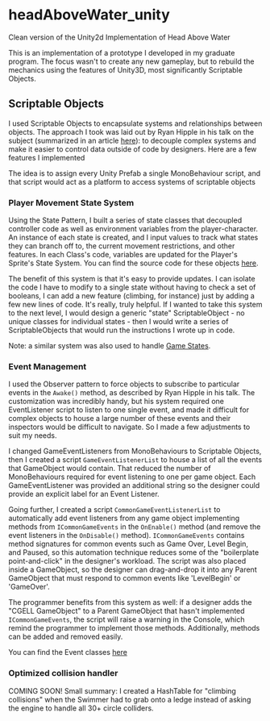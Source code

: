 # headAboveWater_unity
Clean version of the Unity2d Implementation of Head Above Water

This is an implementation of a prototype I developed in my graduate program. The focus wasn't to create any new gameplay, but to rebuild the mechanics using the features of Unity3D, most significantly Scriptable Objects.

<h2>Scriptable Objects</h2>

I used Scriptable Objects to encapsulate systems and relationships between objects. The approach I took was laid out by Ryan Hipple in his talk on the subject (summarized in an article [here](https://unity3d.com/how-to/architect-with-scriptable-objects)): to decouple complex systems and make it easier to control data outside of code by designers. Here are a few features I implemented

The idea is to assign every Unity Prefab a single MonoBehaviour script, and that script would act as a platform to access systems of scriptable objects

<h3>Player Movement State System</h3>

Using the State Pattern, I built a series of state classes that decoupled controller code as well as environment variables from the player-character. An instance of each state is created, and I input values to track what states they can branch off to, the current movement restrictions, and other features. In each Class's code, variables are updated for the Player's Sprite's State System. You can find the source code for these objects [here](https://github.com/cpioli/headAboveWater_unity/tree/master/Assets/Scripts/ScriptableObjects/StateSystems/PlayerMovement).

The benefit of this system is that it's easy to provide updates. I can isolate the code I have to modify to a single state without having to check a set of booleans, I can add a new feature (climbing, for instance) just by adding a few new lines of code. It's really, truly helpful. If I wanted to take this system to the next level, I would design a generic "state" ScriptableObject - no unique classes for individual states - then I would write a series of ScriptableObjects that would run the instructions I wrote up in code.

Note: a similar system was also used to handle [Game States](https://github.com/cpioli/headAboveWater_unity/tree/master/Assets/Scripts/ScriptableObjects/StateSystems/GameStates).

<h3>Event Management</h3>

I used the Observer pattern to force objects to subscribe to particular events in the `Awake()` method, as described by Ryan Hipple in his talk. The customization was incredibly handy, but his system required one EventListener script to listen to one single event, and made it difficult for complex objects to house a large number of these events and their inspectors would be difficult to navigate. So I made a few adjustments to suit my needs.

I changed GameEventListeners from MonoBehaviours to Scriptable Objects, then I created a script `GameEventListenerList` to house a list of all the events that GameObject would contain. That reduced the number of MonoBehaviours required for event listening to one per game object. Each GameEventListener was provided an additional string so the designer could provide an explicit label for an Event Listener. 

Going further, I created a script `CommonGameEventListenerList` to automatically add event listeners from any game object implementing methods from `ICommonGameEvents` in the `OnEnable()` method (and remove the event listeners in the `OnDisable()` method). `ICommonGameEvents` contains method signatures for common events such as Game Over, Level Begin, and Paused, so this automation technique reduces some of the "boilerplate point-and-click" in the designer's workload. The script was also placed inside a GameObject, so the designer can drag-and-drop it into any Parent GameObject that must respond to common events like 'LevelBegin' or 'GameOver'.

The programmer benefits from this system as well: if a designer adds the "CGELL GameObject" to a Parent GameObject that hasn't implemented `ICommonGameEvents`, the script will raise a warning in the Console, which remind the programmer to implement those methods. Additionally, methods can be added and removed easily.

You can find the Event classes [here](https://github.com/cpioli/headAboveWater_unity/tree/master/Assets/Scripts/ScriptableObjects/Events)

<h3>Optimized collision handler</h3>

COMING SOON! Small summary: I created a HashTable for "climbing collisions" when the Swimmer had to grab onto a ledge instead of asking the engine to handle all 30+ circle colliders.
